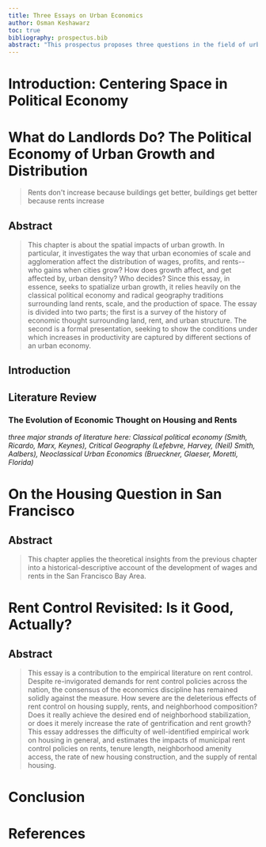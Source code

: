 ```yaml
---
title: Three Essays on Urban Economics
author: Osman Keshawarz
toc: true
bibliography: prospectus.bib
abstract: "This prospectus proposes three questions in the field of urban political economy. The first is a theoretical question on the relationship between urban growth, wages, and rents, based on classical political economy treatments of the land question. The second is a historical-discriptive question that applies the theoretical insights of the first chapter to the recent burst of growth and subsequent crisis of housing in San Francisco. The final question is on the impacts of rent control laws in the United States."
---
```


# Introduction: Centering Space in Political Economy

# What do Landlords Do? The Political Economy of Urban Growth and Distribution

>Rents don't increase because buildings get better, buildings get better because rents increase

## Abstract

>This chapter is about the spatial impacts of urban growth. In
particular, it investigates the way that urban economies of scale and
agglomeration affect the distribution of wages, profits, and rents-- who
gains when cities grow? How does growth affect, and get affected by, urban
density? Who decides? Since this essay, in essence, seeks
to spatialize urban growth, it relies heavily on the classical political
economy and radical geography traditions surrounding land rents, scale,
and the production of space. The essay is divided into two parts;
the first is a survey of the history of economic thought surrounding land,
rent, and urban structure. The second is a formal presentation, seeking to
show the conditions under which increases in productivity are captured by
different sections of an urban economy. 

## Introduction

## Literature Review

### The Evolution of Economic Thought on Housing and Rents

*three major strands of literature here: Classical political economy (Smith,
Ricardo, Marx, Keynes), Critical Geography (Lefebvre, Harvey, (Neil) Smith,
Aalbers), Neoclassical Urban Economics (Brueckner, Glaeser, Moretti, Florida)*


# On the Housing Question in San Francisco

## Abstract

>This chapter applies the theoretical insights from the previous chapter
into a historical-descriptive account of the development of wages and
rents in the San Francisco Bay Area.

# Rent Control Revisited: Is it Good, Actually? 

## Abstract

>This essay is a contribution to the empirical literature on rent control.
Despite re-invigorated demands for rent control policies across the
nation, the consensus of the economics discipline has remained solidly
against the measure. How severe are the deleterious effects of rent
control on housing supply, rents, and neighborhood composition? Does it
really achieve the desired end of neighborhood stabilization, or does it
merely increase the rate of gentrification and rent growth? This essay
addresses the difficulty of well-identified empirical work on housing in
general, and estimates the impacts of municipal rent control policies on
rents, tenure length, neighborhood amenity access, the rate of new housing
construction, and the supply of rental housing.

# Conclusion

# References
